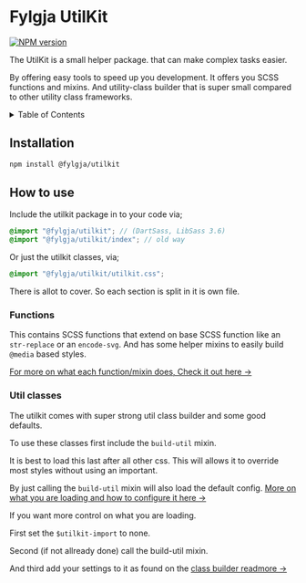 # Fylgja UtilKit

[![NPM version](https://img.shields.io/npm/v/@fylgja/utilkit.svg)](https://www.npmjs.org/package/@fylgja/utilkit)

The UtilKit is a small helper package. that can make complex tasks easier.

By offering easy tools to speed up you development.
It offers you SCSS functions and mixins.
And utility-class builder that is super small compared to other utility class frameworks.

<details><summary>Table of Contents</summary>

- [Installation](#installation)
- [How to use](#how-to-use)
  - [Functions](#functions)
  - [Util classes](#util-classes)

</details>

## Installation

```bash
npm install @fylgja/utilkit
```

## How to use

Include the utilkit package in to your code via;

```scss 
@import "@fylgja/utilkit"; // (DartSass, LibSass 3.6)
@import "@fylgja/utilkit/index"; // old way
```

Or just the utilkit classes, via;

```css
@import "@fylgja/utilkit/utilkit.css";
```

There is allot to cover.
So each section is split in it is own file.

### Functions

This contains SCSS functions that extend on base SCSS function like an `str-replace` or an `encode-svg`.
And has some helper mixins to easily build `@media` based styles.

[For more on what each function/mixin does, Check it out here →](functions/README.md)

### Util classes

The utilkit comes with super strong util class builder and some good defaults.

To use these classes first include the `build-util` mixin.

It is best to load this last after all other css.
This will allows it to override most styles without using an important.

By just calling the `build-util` mixin will also load the default config.
[More on what you are loading and how to configure it here →](classes/README.md)

If you want more control on what you are loading.

First set the `$utilkit-import` to none.

Second (if not allready done) call the build-util mixin.

And third add your settings to it as found on the [class builder readmore →](class-builder/README.md)
